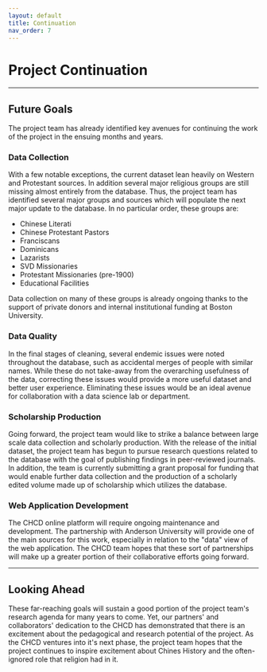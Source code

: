 ```yaml
---
layout: default
title: Continuation
nav_order: 7
---
```


# Project Continuation

---

## Future Goals

The project team has already identified key avenues for continuing the work of the project in the ensuing months and years.

### Data Collection
With a few notable exceptions, the current dataset lean heavily on Western and Protestant sources. In addition several major religious groups are still missing almost entirely from the database. Thus, the project team has identified several major groups and sources which will populate the next major update to the database. In no particular order, these groups are:
* Chinese Literati
* Chinese Protestant Pastors
* Franciscans
* Dominicans
* Lazarists
* SVD Missionaries
* Protestant Missionaries (pre-1900)
* Educational Facilities

Data collection on many of these groups is already ongoing thanks to the support of private donors and internal institutional funding at Boston University.

### Data Quality
In the final stages of cleaning, several endemic issues were noted throughout the database, such as accidental merges of people with similar names. While these do not take-away from the overarching usefulness of the data, correcting these issues would provide a more useful dataset and better user experience. Eliminating these issues would be an ideal avenue for collaboration with a data science lab or department.

### Scholarship Production

Going forward, the project team would like to strike a balance between large scale data collection and scholarly production. With the release of the initial dataset, the project team has begun to pursue research questions related to the database with the goal of publishing findings in peer-reviewed journals. In addition, the team is currently submitting a grant proposal for funding that would enable further data collection and the production of a scholarly edited volume made up of scholarship which utilizes the database.

### Web Application Development

The CHCD online platform will require ongoing maintenance and development. The partnership with Anderson University will provide one of the main sources for this work, especially in relation to the "data" view of the web application. The CHCD team hopes that these sort of partnerships will make up a greater portion of their collaborative efforts going forward.

---

## Looking Ahead

These far-reaching goals will sustain a good portion of the project team's research agenda for many years to come. Yet, our partners' and collaborators' dedication to the CHCD has demonstrated that there is an excitement about the pedagogical and research potential of the project. As the CHCD ventures into it's next phase, the project team hopes that the project continues to inspire excitement about Chines History and the often-ignored role that religion had in it.
